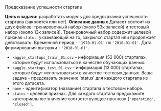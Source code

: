 Предсказание успешности стартапа

**Цель и задачи:** разработать модель для предсказания успешности стартапа (закроется или нет).
**Описание данных**
Датасет состоит из двух файлов: тренировочный набор (около 53к записей) и тестовый набор (около 13к записей). Тренировочный набор содержит целевой признак `status`, указывающий на то, закрылся стартап или продолжает действовать. Временной период - `'1970-01-01'` по `'2018-01-01'`. Дата формирования выгрузки - `'2018-01-01'`.

- `kaggle_startups_train_01.csv` - информация (53 000) стартапах, которые будут использоваться в качестве обучающих данных.
- `kaggle_startups_test_01.csv` - информация (13 000) стартапах, которые будут использоваться в качестве тестовых данных. Ваша задача - предсказать значение 'status' для каждого стартапа из этого датасета.
- `name` - идентификатор (название) стартапа в тестовом наборе.
- `status` - целевой признак. Для каждого стартапа предскажите категориальное значение соответствующее прогнозу `['operating', 'closed']`.
